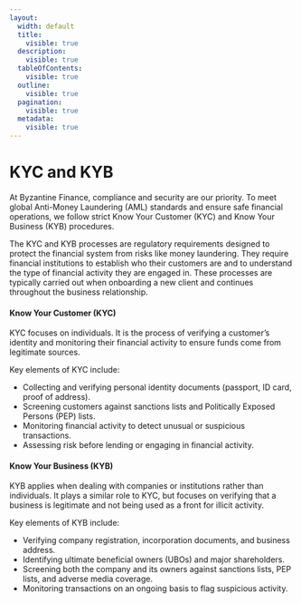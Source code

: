 ```yaml
---
layout:
  width: default
  title:
    visible: true
  description:
    visible: true
  tableOfContents:
    visible: true
  outline:
    visible: true
  pagination:
    visible: true
  metadata:
    visible: true
---
```


# KYC and KYB

At Byzantine Finance, compliance and security are our priority. To meet global Anti-Money Laundering (AML) standards and ensure safe financial operations, we follow strict Know Your Customer (KYC) and Know Your Business (KYB) procedures.

The KYC and KYB processes are regulatory requirements designed to protect the financial system from risks like money laundering. They require financial institutions to establish who their customers are and to understand the type of financial activity they are engaged in. These processes are typically carried out when onboarding a new client and continues throughout the business relationship.

#### Know Your Customer (KYC)

KYC focuses on individuals. It is the process of verifying a customer’s identity and monitoring their financial activity to ensure funds come from legitimate sources.

Key elements of KYC include:

* Collecting and verifying personal identity documents (passport, ID card, proof of address).
* Screening customers against sanctions lists and Politically Exposed Persons (PEP) lists.
* Monitoring financial activity to detect unusual or suspicious transactions.
* Assessing risk before lending or engaging in financial activity.

#### Know Your Business (KYB)

KYB applies when dealing with companies or institutions rather than individuals. It plays a similar role to KYC, but focuses on verifying that a business is legitimate and not being used as a front for illicit activity.

Key elements of KYB include:

* Verifying company registration, incorporation documents, and business address.
* Identifying ultimate beneficial owners (UBOs) and major shareholders.
* Screening both the company and its owners against sanctions lists, PEP lists, and adverse media coverage.
* Monitoring transactions on an ongoing basis to flag suspicious activity.
